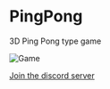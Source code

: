 # PingPong
3D Ping Pong type game

![Game](https://i.imgur.com/RWVrfvU.png)

[Join the discord server](https://discord.gg/md9EVMDYcM)
